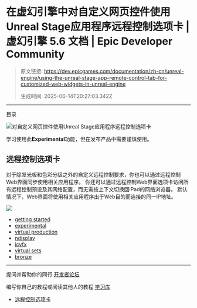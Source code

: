 # 在虚幻引擎中对自定义网页控件使用Unreal Stage应用程序远程控制选项卡 | 虚幻引擎 5.6 文档 | Epic Developer Community

> 原文链接: https://dev.epicgames.com/documentation/zh-cn/unreal-engine/using-the-unreal-stage-app-remote-control-tab-for-customized-web-widgets-in-unreal-engine
> 
> 生成时间: 2025-06-14T20:27:03.342Z

---

目录

![对自定义网页控件使用Unreal Stage应用程序远程控制选项卡](https://dev.epicgames.com/community/api/documentation/image/52014154-777e-458f-80c2-09dc952c78f5?resizing_type=fill&width=1920&height=335)

学习使用此**Experimental**功能，但在发布产品中需要谨慎使用。

## 远程控制选项卡

对于除发光板和色彩分级之外的自定义远程控制要求，你也可以通过远程控制Web界面同步使用相关应用程序。 你还可以通过远程控制Web界面选项卡访问所有远程控制预设及其网络配置，而无需按上下文切换回iPad的网络浏览器。 默认情况下，Web界面将使用相关应用程序出于Web目的而连接的同一IP地址。

![](https://d1iv7db44yhgxn.cloudfront.net/documentation/images/733b357a-592d-42e5-b670-2626dbde61ec/stage-4.png)

-   [getting started](https://dev.epicgames.com/community/search?query=getting%20started)
-   [experimental](https://dev.epicgames.com/community/search?query=experimental)
-   [virtual production](https://dev.epicgames.com/community/search?query=virtual%20production)
-   [ndisplay](https://dev.epicgames.com/community/search?query=ndisplay)
-   [icvfx](https://dev.epicgames.com/community/search?query=icvfx)
-   [virtual sets](https://dev.epicgames.com/community/search?query=virtual%20sets)
-   [bronze](https://dev.epicgames.com/community/search?query=bronze)

* * *

提问并帮助你的同行 [开发者论坛](https://forums.unrealengine.com/categories?tag=unreal-engine)

编写你自己的教程或阅读其他人的教程 [学习库](https://dev.epicgames.com/community/unreal-engine/learning)

-   [远程控制选项卡](/documentation/zh-cn/unreal-engine/using-the-unreal-stage-app-remote-control-tab-for-customized-web-widgets-in-unreal-engine#%E8%BF%9C%E7%A8%8B%E6%8E%A7%E5%88%B6%E9%80%89%E9%A1%B9%E5%8D%A1)